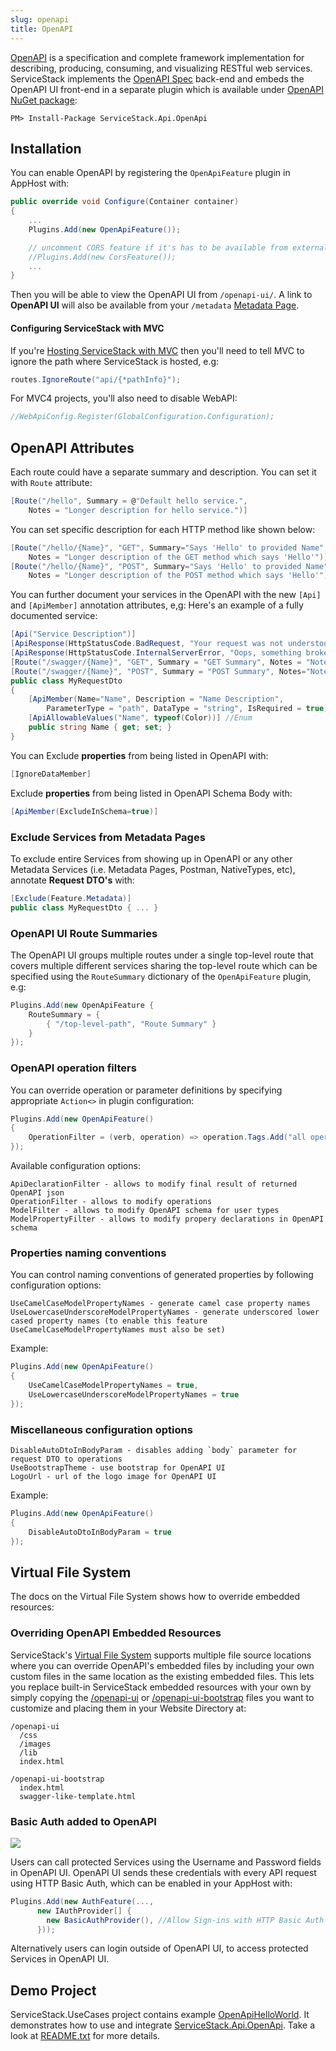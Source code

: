 ```yaml
---
slug: openapi
title: OpenAPI
---
```


[OpenAPI](http://swagger.io/) is a specification and complete framework implementation for describing, producing, consuming, and visualizing RESTful web services. ServiceStack implements the 
[OpenAPI Spec](https://github.com/swagger-api/swagger-spec/blob/master/versions/2.0.md) back-end and embeds the OpenAPI UI front-end in a separate plugin which is available under [OpenAPI NuGet package](http://nuget.org/packages/ServiceStack.Api.OpenApi/):

    PM> Install-Package ServiceStack.Api.OpenApi

## Installation

You can enable OpenAPI by registering the `OpenApiFeature` plugin in AppHost with:

```csharp
public override void Configure(Container container)
{
    ...
    Plugins.Add(new OpenApiFeature());

    // uncomment CORS feature if it's has to be available from external sites 
    //Plugins.Add(new CorsFeature()); 
    ...
}
```

Then you will be able to view the OpenAPI UI from `/openapi-ui/`. A link to **OpenAPI UI** will also be available from your `/metadata` [Metadata Page](/metadata-page).

#### Configuring ServiceStack with MVC

If you're [Hosting ServiceStack with MVC](/mvc-integration) then you'll need to tell MVC to ignore the path where ServiceStack is hosted, e.g:

```csharp
routes.IgnoreRoute("api/{*pathInfo}"); 
```

For MVC4 projects, you'll also need to disable WebAPI:

```csharp
//WebApiConfig.Register(GlobalConfiguration.Configuration);
```

## OpenAPI Attributes

Each route could have a separate summary and description. You can set it with `Route` attribute:

```csharp
[Route("/hello", Summary = @"Default hello service.", 
    Notes = "Longer description for hello service.")]
```

You can set specific description for each HTTP method like shown below:

```csharp
[Route("/hello/{Name}", "GET", Summary="Says 'Hello' to provided Name", 
    Notes = "Longer description of the GET method which says 'Hello'")]
[Route("/hello/{Name}", "POST", Summary="Says 'Hello' to provided Name", 
    Notes = "Longer description of the POST method which says 'Hello'")]
```

You can further document your services in the OpenAPI with the new `[Api]` and `[ApiMember]` annotation attributes, e,g: Here's an example of a fully documented service:

```csharp
[Api("Service Description")]
[ApiResponse(HttpStatusCode.BadRequest, "Your request was not understood")]
[ApiResponse(HttpStatusCode.InternalServerError, "Oops, something broke")]
[Route("/swagger/{Name}", "GET", Summary = "GET Summary", Notes = "Notes")]
[Route("/swagger/{Name}", "POST", Summary = "POST Summary", Notes="Notes")]
public class MyRequestDto
{
    [ApiMember(Name="Name", Description = "Name Description",
        ParameterType = "path", DataType = "string", IsRequired = true)]
    [ApiAllowableValues("Name", typeof(Color))] //Enum
    public string Name { get; set; }
}
```

You can Exclude **properties** from being listed in OpenAPI with:

```csharp
[IgnoreDataMember]
```

Exclude **properties** from being listed in OpenAPI Schema Body with:

```csharp
[ApiMember(ExcludeInSchema=true)]
```

### Exclude Services from Metadata Pages

To exclude entire Services from showing up in OpenAPI or any other Metadata Services (i.e. Metadata Pages, Postman, NativeTypes, etc), annotate **Request DTO's** with:

```csharp
[Exclude(Feature.Metadata)]
public class MyRequestDto { ... }
```

### OpenAPI UI Route Summaries

The OpenAPI UI groups multiple routes under a single top-level route that covers multiple different 
services sharing the top-level route which can be specified using the `RouteSummary` dictionary of 
the `OpenApiFeature` plugin, e.g: 

```csharp
Plugins.Add(new OpenApiFeature {
    RouteSummary = {
        { "/top-level-path", "Route Summary" }
    }
});
```

### OpenAPI operation filters

You can override operation or parameter definitions by specifying appropriate `Action<>` in plugin configuration:

```csharp
Plugins.Add(new OpenApiFeature()
{
    OperationFilter = (verb, operation) => operation.Tags.Add("all operations")
});
```

Available configuration options:

```
ApiDeclarationFilter - allows to modify final result of returned OpenAPI json
OperationFilter - allows to modify operations
ModelFilter - allows to modify OpenAPI schema for user types
ModelPropertyFilter - allows to modify propery declarations in OpenAPI schema
```

### Properties naming conventions

You can control naming conventions of generated properties by following configuration options:

```
UseCamelCaseModelPropertyNames - generate camel case property names
UseLowercaseUnderscoreModelPropertyNames - generate underscored lower cased property names (to enable this feature UseCamelCaseModelPropertyNames must also be set) 
```

Example:

```csharp
Plugins.Add(new OpenApiFeature()
{
    UseCamelCaseModelPropertyNames = true,
    UseLowercaseUnderscoreModelPropertyNames = true
});
```

### Miscellaneous configuration options

```
DisableAutoDtoInBodyParam - disables adding `body` parameter for request DTO to operations
UseBootstrapTheme - use bootstrap for OpenAPI UI
LogoUrl - url of the logo image for OpenAPI UI
```

Example:

```csharp
Plugins.Add(new OpenApiFeature()
{
    DisableAutoDtoInBodyParam = true
});
```


## Virtual File System

The docs on the Virtual File System shows how to override embedded resources:

### Overriding OpenAPI Embedded Resources

ServiceStack's [Virtual File System](/virtual-file-system) supports multiple file source locations where you can override OpenAPI's embedded files by including your own custom files in the same location as the existing embedded files. This lets you replace built-in ServiceStack embedded resources with your own by simply copying the [/openapi-ui](https://github.com/ServiceStack/ServiceStack/tree/master/src/ServiceStack.Api.OpenApi/openapi-ui) or [/openapi-ui-bootstrap](https://github.com/ServiceStack/ServiceStack/tree/master/src/ServiceStack.Api.OpenApi/openapi-ui-bootstrap) files you want to customize and placing them in your Website Directory at:

```
/openapi-ui
  /css
  /images
  /lib
  index.html

/openapi-ui-bootstrap
  index.html
  swagger-like-template.html
```

### Basic Auth added to OpenAPI

![](https://raw.githubusercontent.com/ServiceStack/Assets/master/img/release-notes/swagger-basicauth.png)

Users can call protected Services using the Username and Password fields in OpenAPI UI. 
OpenAPI UI sends these credentials with every API request using HTTP Basic Auth, 
which can be enabled in your AppHost with:

```csharp
Plugins.Add(new AuthFeature(...,
      new IAuthProvider[] { 
        new BasicAuthProvider(), //Allow Sign-ins with HTTP Basic Auth
      }));
```

Alternatively users can login outside of OpenAPI UI, to access protected Services in OpenAPI UI.

## Demo Project

ServiceStack.UseCases project contains example [OpenApiHelloWorld](https://github.com/ServiceStack/ServiceStack.UseCases/tree/master/OpenApiHelloWorld). It demonstrates how to use and integrate [ServiceStack.Api.OpenApi](http://nuget.org/packages/ServiceStack.Api.OpenApi/). Take a look at [README.txt](https://github.com/ServiceStack/ServiceStack.UseCases/blob/master/OpenApiHelloWorld/README.txt) for more details.
